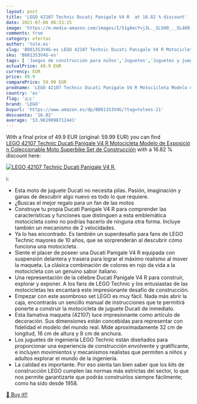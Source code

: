 ```yaml
---
layout: post
title: 'LEGO 42107 Technic Ducati Panigale V4 R  at 16.82 % discount'
date: 2021-07-08 06:53:15
image: 'https://m.media-amazon.com/images/I/51gAecYvj3L._SL500_._SL400_.jpg'
comments: true
category: ofertas
author: 'tole.es'
slug: 'B0813S3V4G-es LEGO 42107 Technic Ducati Panigale V4 R Motocicleta Modelo...'
sku: 'B0813S3V4G-es'
tags: [ 'Juegos de construcción para niños','Juguetes','Juguetes y juegos','Sets de construcción','lego', ]
actualPrice: 49.9 EUR
currency: EUR
price: 49.9
comparePrice: 59.99 EUR
prodname: 'LEGO 42107 Technic Ducati Panigale V4 R Motocicleta Modelo de Exposición Coleccionable Moto Superbike Set de Construcción'
country: 'es'
flag: '🇪🇸'
brand: 'LEGO'
buyurl: 'https://www.amazon.es/dp/B0813S3V4G/?tag=tolees-21'
descuento: '16.82'
average: '53.9619098712441'
---
```


With a final price of 49.9 EUR (original: 59.99 EUR) you can find [LEGO 42107 Technic Ducati Panigale V4 R Motocicleta Modelo de Exposición Coleccionable Moto Superbike Set de Construcción](https://www.amazon.es/dp/B0813S3V4G/?tag=tolees-21) with a  16.82 % discount here:

[![LEGO 42107 Technic Ducati Panigale V4 R ](https://m.media-amazon.com/images/I/51gAecYvj3L._SL500_._SL400_.jpg)](https://www.amazon.es/dp/B0813S3V4G/?tag=tolees-21)

ℹ️:

- Esta moto de juguete Ducati no necesita pilas. Pasión, imaginación y ganas de descubrir algo nuevo es todo lo que requiere.
- ¿Buscas el mejor regalo para un fan de las motos
- Construye tu propia Ducati Panigale V4 R para comprender las características y funciones que distinguen a esta emblemática motocicleta como no podrías hacerlo de ninguna otra forma. Incluye también un mecanismo de 2 velocidades.
- Ya lo has encontrado. Es también un superdesafío para fans de LEGO Technic mayores de 10 años, que se sorprenderán al descubrir cómo funciona una motocicleta.
- Siente el placer de poseer una Ducati Panigale V4 R equipada con suspensión delantera y trasera para lograr el máximo realismo al mover la maqueta. La clásica combinación de colores en rojo da vida a la motocicleta con un genuino sabor italiano.
- Una representación de la célebre Ducati Panigale V4 R para construir, explorar y exponer. A los fans de LEGO Technic y los entusiastas de las motocicletas les encantará este impresionante desafío de construcción.
- Empezar con este asombroso set LEGO es muy fácil. Nada más abrir la caja, encontrarás un sencillo manual de instrucciones que te permitirá ponerte a construir la motocicleta de juguete Ducati de inmediato.
- Esta llamativa maqueta (42107) luce impresionante como artículo de decoración. Sus dimensiones están concebidas para representar con fidelidad el modelo del mundo real. Mide aproximadamente 32 cm de longitud, 16 cm de altura y 8 cm de anchura.
- Los juguetes de ingeniería LEGO Technic están diseñados para proporcionar una experiencia de construcción envolvente y gratificante, e incluyen movimientos y mecanismos realistas que permiten a niños y adultos explorar el mundo de la ingeniería.
- La calidad es importante. Por eso sienta tan bien saber que los kits de construcción LEGO cumplen las normas más estrictas del sector, lo que nos permite garantizarte que podrás construirlos siempre fácilmente; como ha sido desde 1958.

[🛒 Buy it!!](https://www.amazon.es/dp/B0813S3V4G/?tag=tolees-21)
